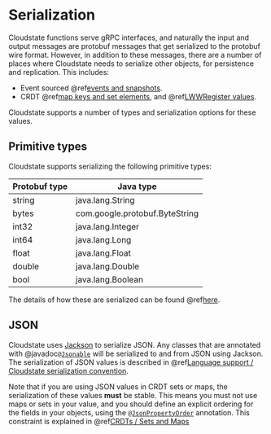 # Serialization

Cloudstate functions serve gRPC interfaces, and naturally the input and output messages are protobuf messages that get serialized to the protobuf wire format. However, in addition to these messages, there are a number of places where Cloudstate needs to serialize other objects, for persistence and replication. This includes:

* Event sourced @ref[events and snapshots](eventsourced.md#persistence-types-and-serialization).
* CRDT @ref[map keys and set elements](crdt.md#sets-and-maps), and @ref[LWWRegister values](crdt.md#registers).

Cloudstate supports a number of types and serialization options for these values.

## Primitive types

Cloudstate supports serializing the following primitive types:

| Protobuf type | Java type                      |
|---------------|--------------------------------|
| string        | java.lang.String               |
| bytes         | com.google.protobuf.ByteString |
| int32         | java.lang.Integer              |
| int64         | java.lang.Long                 |
| float         | java.lang.Float                |
| double        | java.lang.Double               |
| bool          | java.lang.Boolean              |

The details of how these are serialized can be found @ref[here](../../../developer/language-support/serialization.md#primitive-values).

## JSON

Cloudstate uses [Jackson](https://github.com/FasterXML/jackson) to serialize JSON. Any classes that are annotated with @javadoc[`@Jsonable`](io.cloudstate.javasupport.Jsonable) will be serialized to and from JSON using Jackson.
The serialization of JSON values is described in @ref[Language support / Cloudstate serialization convention](../../../developer/language-support/serialization.md#json-values).

Note that if you are using JSON values in CRDT sets or maps, the serialization of these values **must** be stable. This means you must not use maps or sets in your value, and you should define an explicit ordering for the fields in your objects, using the [`@JsonPropertyOrder`](http://fasterxml.github.io/jackson-annotations/javadoc/2.9/com/fasterxml/jackson/annotation/JsonPropertyOrder.html) annotation. This constraint is explained in @ref[CRDTs / Sets and Maps](crdt.md#sets-and-maps)
